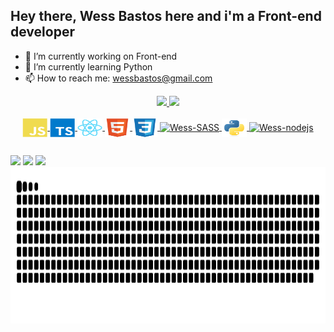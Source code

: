 
## Hey there, Wess Bastos here and i'm a Front-end developer 

- 🔭 I’m currently working on Front-end
- 🌱 I’m currently learning Python
- 📫 How to reach me: wessbastos@gmail.com

<div align="center">
  <a href="https://github.com/WeslleyBastos">
  <img height="170em" src="https://github-readme-stats.vercel.app/api?username=WeslleyBastos&show_icons=true&theme=radical&include_all_commits=true&count_private=true"/>
  <img height="170em" src="https://github-readme-stats.vercel.app/api/top-langs/?username=WeslleyBastos&layout=compact&langs_count=7&theme=radical"/>
</div>
<div style="display: inline_block" align="center"><br>
  <img align="center" alt="Wess-Js" height="30" width="40" src="https://raw.githubusercontent.com/devicons/devicon/master/icons/javascript/javascript-plain.svg">
  <img align="center" alt="Wess-Ts" height="30" width="40" src="https://raw.githubusercontent.com/devicons/devicon/master/icons/typescript/typescript-plain.svg">
  <img align="center" alt="Wess-React" height="30" width="40" src="https://raw.githubusercontent.com/devicons/devicon/master/icons/react/react-original.svg">
  <img align="center" alt="Wess-HTML" height="30" width="40" src="https://raw.githubusercontent.com/devicons/devicon/master/icons/html5/html5-original.svg">
  <img align="center" alt="Wess-CSS" height="30" width="40" src="https://raw.githubusercontent.com/devicons/devicon/master/icons/css3/css3-original.svg">
  <img align="center" alt="Wess-SASS" height="30" width="40" src="https://cdn.jsdelivr.net/gh/devicons/devicon/icons/sass/sass-original.svg" />
  <img align="center" alt="Wess-Python" height="30" width="40" src="https://raw.githubusercontent.com/devicons/devicon/master/icons/python/python-original.svg">
  <img align="center" alt="Wess-nodejs" height="30" width="40" src= "https://cdn.jsdelivr.net/gh/devicons/devicon/icons/nodejs/nodejs-original.svg" />
</div>
 
  ##
  
<div> 
  <a href="https://instagram.com/wessbastos" target="_blank"><img src="https://img.shields.io/badge/-Instagram-%23E4405F?style=for-the-badge&logo=instagram&logoColor=white" target="_blank"></a>
  <a href = "mailto:wessbastos@gmail.com"><img src="https://img.shields.io/badge/-Gmail-%23333?style=for-the-badge&logo=gmail&logoColor=white" target="_blank"></a>
  <a href="https://www.linkedin.com/in/wessbastos" target="_blank"><img src="https://img.shields.io/badge/-LinkedIn-%230077B5?style=for-the-badge&logo=linkedin&logoColor=white" target="_blank"></a> 
  
 <img align="center" alt="Wess-snake" height="250" width="1200" src= "https://raw.githubusercontent.com/Platane/snk/output/github-contribution-grid-snake.svg" />
  
 
</div>

